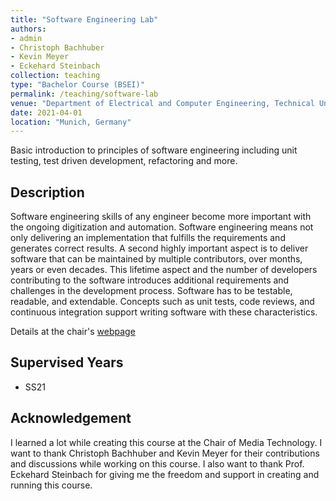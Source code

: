 ```yaml
---
title: "Software Engineering Lab"
authors:
- admin
- Christoph Bachhuber
- Kevin Meyer
- Eckehard Steinbach
collection: teaching
type: "Bachelor Course (BSEI)"
permalink: /teaching/software-lab
venue: "Department of Electrical and Computer Engineering, Technical University of Munich, Germany"
date: 2021-04-01
location: "Munich, Germany"
---
```


Basic introduction to principles of software engineering including unit testing, test driven development, refactoring and more.

## Description

Software engineering skills of any engineer become more important with the ongoing digitization and automation. Software engineering means not only delivering an implementation that fulfills the requirements and generates correct results. A second highly important aspect is to deliver software that can be maintained by multiple contributors, over months, years or even decades. This lifetime aspect and the number of developers contributing to the software introduces additional requirements and challenges in the development process. Software has to be testable, readable, and extendable. Concepts such as unit tests, code reviews, and continuous integration support writing software with these characteristics.

Details at the chair's [webpage](https://www.ei.tum.de/en/lmt/teaching/software-engineering-laboratory/)

## Supervised Years

* SS21

## Acknowledgement

I learned a lot while creating this course at the Chair of Media Technology. I want to thank Christoph Bachhuber and Kevin Meyer for their contributions and discussions while working on this course. I also want to thank Prof. Eckehard Steinbach for giving me the freedom and support in creating and running this course.
